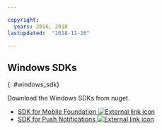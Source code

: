 ```yaml
---

copyright:
  years: 2016, 2018
lastupdated:  "2018-11-26"

---
```


##	Windows SDKs
{: #windows_sdk}

Download the Windows SDKs from nuget.

* [SDK for Mobile Foundation ![External link icon](../../icons/launch-glyph.svg "External link icon")](https://www.nuget.org/packages/IBM.MobileFirstPlatformFoundation/)
* [SDK for Push Notifications ![External link icon](../../icons/launch-glyph.svg "External link icon")](https://www.nuget.org/packages/IBM.MobileFirstPlatformFoundationPush/)


